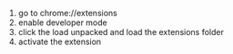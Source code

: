 1. go to chrome://extensions
2. enable developer mode
3. click the load unpacked and load the extensions folder
4. activate the extension
